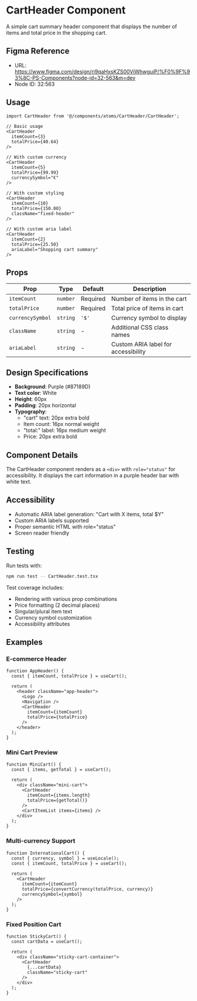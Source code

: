 # CartHeader Component

A simple cart summary header component that displays the number of items and total price in the shopping cart.

## Figma Reference

- URL: https://www.figma.com/design/ri9qaHxsKZS00ViWhwguiP/%F0%9F%93%8C-PS-Components?node-id=32-563&m=dev
- Node ID: 32:563

## Usage

```tsx
import CartHeader from '@/components/atoms/CartHeader/CartHeader';

// Basic usage
<CartHeader
  itemCount={3}
  totalPrice={40.64}
/>

// With custom currency
<CartHeader
  itemCount={5}
  totalPrice={99.99}
  currencySymbol="€"
/>

// With custom styling
<CartHeader
  itemCount={10}
  totalPrice={150.00}
  className="fixed-header"
/>

// With custom aria label
<CartHeader
  itemCount={2}
  totalPrice={25.50}
  ariaLabel="Shopping cart summary"
/>
```

## Props

| Prop | Type | Default | Description |
|------|------|---------|-------------|
| `itemCount` | `number` | Required | Number of items in the cart |
| `totalPrice` | `number` | Required | Total price of items in cart |
| `currencySymbol` | `string` | `'$'` | Currency symbol to display |
| `className` | `string` | - | Additional CSS class names |
| `ariaLabel` | `string` | - | Custom ARIA label for accessibility |

## Design Specifications

- **Background**: Purple (#87189D)
- **Text color**: White
- **Height**: 60px
- **Padding**: 20px horizontal
- **Typography**:
  - "cart" text: 20px extra bold
  - Item count: 16px normal weight
  - "total:" label: 16px medium weight
  - Price: 20px extra bold

## Component Details

The CartHeader component renders as a `<div>` with `role="status"` for accessibility. It displays the cart information in a purple header bar with white text.

## Accessibility

- Automatic ARIA label generation: "Cart with X items, total $Y"
- Custom ARIA labels supported
- Proper semantic HTML with role="status"
- Screen reader friendly

## Testing

Run tests with:

```bash
npm run test -- CartHeader.test.tsx
```

Test coverage includes:
- Rendering with various prop combinations
- Price formatting (2 decimal places)
- Singular/plural item text
- Currency symbol customization
- Accessibility attributes

## Examples

### E-commerce Header

```tsx
function AppHeader() {
  const { itemCount, totalPrice } = useCart();

  return (
    <header className="app-header">
      <Logo />
      <Navigation />
      <CartHeader
        itemCount={itemCount}
        totalPrice={totalPrice}
      />
    </header>
  );
}
```

### Mini Cart Preview

```tsx
function MiniCart() {
  const { items, getTotal } = useCart();
  
  return (
    <div className="mini-cart">
      <CartHeader
        itemCount={items.length}
        totalPrice={getTotal()}
      />
      <CartItemList items={items} />
    </div>
  );
}
```

### Multi-currency Support

```tsx
function InternationalCart() {
  const { currency, symbol } = useLocale();
  const { itemCount, totalPrice } = useCart();
  
  return (
    <CartHeader
      itemCount={itemCount}
      totalPrice={convertCurrency(totalPrice, currency)}
      currencySymbol={symbol}
    />
  );
}
```

### Fixed Position Cart

```tsx
function StickyCart() {
  const cartData = useCart();
  
  return (
    <div className="sticky-cart-container">
      <CartHeader
        {...cartData}
        className="sticky-cart"
      />
    </div>
  );
}
```